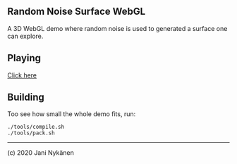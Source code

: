 ## Random Noise Surface WebGL

A 3D WebGL demo where random noise is used to generated a surface one can explore.

## Playing

[Click here](https://jani-nykanen.github.io/random-noise-surface-webgl/dist/index.html)

## Building

Too see how small the whole demo fits, run:

```
./tools/compile.sh
./tools/pack.sh
```

-------

(c) 2020 Jani Nykänen

